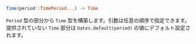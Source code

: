```julia
Time(period::TimePeriod...) -> Time
```

`Period` 型の部分から `Time` 型を構築します。引数は任意の順序で指定できます。提供されていない `Time` 部分は `Dates.default(period)` の値にデフォルト設定されます。
